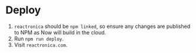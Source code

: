 # Deploy

1. `reactronica` should be `npm linked`, so ensure any changes are published to NPM as Now will build in the cloud.
2. Run `npm run deploy`.
3. Visit `reactronica.com`.
